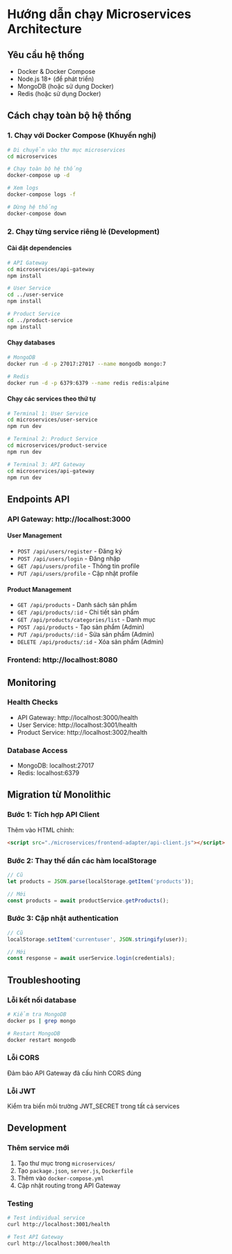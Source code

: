 # Hướng dẫn chạy Microservices Architecture

## Yêu cầu hệ thống
- Docker & Docker Compose
- Node.js 18+ (để phát triển)
- MongoDB (hoặc sử dụng Docker)
- Redis (hoặc sử dụng Docker)

## Cách chạy toàn bộ hệ thống

### 1. Chạy với Docker Compose (Khuyến nghị)

```bash
# Di chuyển vào thư mục microservices
cd microservices

# Chạy toàn bộ hệ thống
docker-compose up -d

# Xem logs
docker-compose logs -f

# Dừng hệ thống
docker-compose down
```

### 2. Chạy từng service riêng lẻ (Development)

#### Cài đặt dependencies
```bash
# API Gateway
cd microservices/api-gateway
npm install

# User Service
cd ../user-service
npm install

# Product Service
cd ../product-service
npm install
```

#### Chạy databases
```bash
# MongoDB
docker run -d -p 27017:27017 --name mongodb mongo:7

# Redis
docker run -d -p 6379:6379 --name redis redis:alpine
```

#### Chạy các services theo thứ tự
```bash
# Terminal 1: User Service
cd microservices/user-service
npm run dev

# Terminal 2: Product Service
cd microservices/product-service
npm run dev

# Terminal 3: API Gateway
cd microservices/api-gateway
npm run dev
```

## Endpoints API

### API Gateway: http://localhost:3000

#### User Management
- `POST /api/users/register` - Đăng ký
- `POST /api/users/login` - Đăng nhập
- `GET /api/users/profile` - Thông tin profile
- `PUT /api/users/profile` - Cập nhật profile

#### Product Management
- `GET /api/products` - Danh sách sản phẩm
- `GET /api/products/:id` - Chi tiết sản phẩm
- `GET /api/products/categories/list` - Danh mục
- `POST /api/products` - Tạo sản phẩm (Admin)
- `PUT /api/products/:id` - Sửa sản phẩm (Admin)
- `DELETE /api/products/:id` - Xóa sản phẩm (Admin)

### Frontend: http://localhost:8080

## Monitoring

### Health Checks
- API Gateway: http://localhost:3000/health
- User Service: http://localhost:3001/health
- Product Service: http://localhost:3002/health

### Database Access
- MongoDB: localhost:27017
- Redis: localhost:6379

## Migration từ Monolithic

### Bước 1: Tích hợp API Client
Thêm vào HTML chính:
```html
<script src="./microservices/frontend-adapter/api-client.js"></script>
```

### Bước 2: Thay thế dần các hàm localStorage
```javascript
// Cũ
let products = JSON.parse(localStorage.getItem('products'));

// Mới
const products = await productService.getProducts();
```

### Bước 3: Cập nhật authentication
```javascript
// Cũ
localStorage.setItem('currentuser', JSON.stringify(user));

// Mới
const response = await userService.login(credentials);
```

## Troubleshooting

### Lỗi kết nối database
```bash
# Kiểm tra MongoDB
docker ps | grep mongo

# Restart MongoDB
docker restart mongodb
```

### Lỗi CORS
Đảm bảo API Gateway đã cấu hình CORS đúng

### Lỗi JWT
Kiểm tra biến môi trường JWT_SECRET trong tất cả services

## Development

### Thêm service mới
1. Tạo thư mục trong `microservices/`
2. Tạo `package.json`, `server.js`, `Dockerfile`
3. Thêm vào `docker-compose.yml`
4. Cập nhật routing trong API Gateway

### Testing
```bash
# Test individual service
curl http://localhost:3001/health

# Test API Gateway
curl http://localhost:3000/health
```
